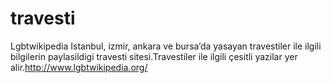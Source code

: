 travesti
========

Lgbtwikipedia Istanbul, izmir, ankara ve bursa’da yasayan travestiler ile ilgili bilgilerin paylasildigi travesti sitesi.Travestiler ile ilgili çesitli yazilar yer alir.http://www.lgbtwikipedia.org/
